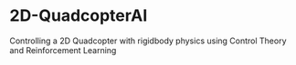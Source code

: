 # 2D-QuadcopterAI
Controlling a 2D Quadcopter with rigidbody physics using Control Theory and Reinforcement Learning